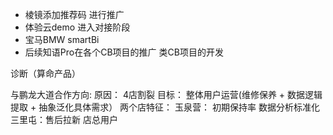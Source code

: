 - 棱镜添加推荐码 进行推广
- 体验云demo 进入对接阶段
- 宝马BMW smartBi
- 后续知语Pro在各个CB项目的推广  类CB项目的开发

诊断（算命产品）

与鹏龙大道合作方向:
  原因： 4店割裂 
  目标： 整体用户运营(维修保养 + 数据逻辑提取 + 抽象泛化具体需求）
  两个店特征： 
    玉泉营： 初期保持率 数据分析标准化
    三里屯：售后拉新 店总用户
